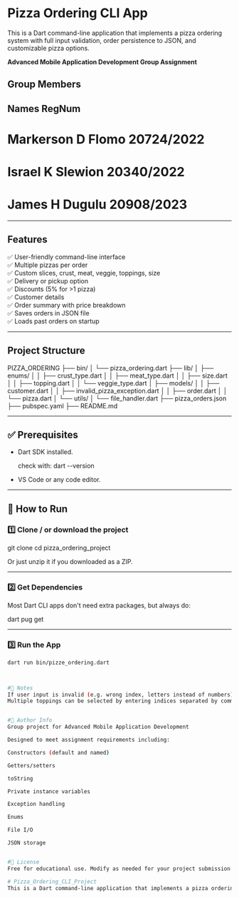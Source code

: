 # Pizza Ordering CLI App

This is a Dart command-line application that implements a pizza ordering system with full input validation, order persistence to JSON, and customizable pizza options.  

**Advanced Mobile Application Development Group Assignment**

## Group Members ##
## Names                                    RegNum

# Markerson D Flomo                        20724/2022
# Israel K Slewion                         20340/2022
# James H Dugulu                           20908/2023

---

## Features

✅ User-friendly command-line interface  
✅ Multiple pizzas per order  
✅ Custom slices, crust, meat, veggie, toppings, size  
✅ Delivery or pickup option  
✅ Discounts (5% for >1 pizza)  
✅ Customer details  
✅ Order summary with price breakdown  
✅ Saves orders in JSON file  
✅ Loads past orders on startup  

---

## Project Structure

PIZZA_ORDERING
├── bin/
│   └── pizza_ordering.dart
├── lib/
│   ├── enums/
│   │   ├── crust_type.dart
│   │   ├── meat_type.dart
│   │   ├── size.dart
│   │   ├── topping.dart
│   │   └── veggie_type.dart
│   ├── models/
│   │   ├── customer.dart
│   │   ├── invalid_pizza_exception.dart
│   │   ├── order.dart
│   │   └── pizza.dart
│   └── utils/
│       └── file_handler.dart
├── pizza_orders.json
├── pubspec.yaml
├── README.md


---

## ✅ Prerequisites

- Dart SDK installed.  
  
  check with:  dart --version


- VS Code or any code editor.

---

## 🚀 How to Run

### 1️⃣ Clone /  or download the project

git clone <your-repo-url>
cd pizza_ordering_project


Or just unzip it if you downloaded as a ZIP.

---

### 2️⃣ Get Dependencies

Most Dart CLI apps don't need extra packages, but always do:

dart pug get

---

### 3️⃣ Run the App

```bash
dart run bin/pizze_ordering.dart



#🧭 Notes
If user input is invalid (e.g. wrong index, letters instead of numbers), the app will re-prompt until a valid choice is entered.
Multiple toppings can be selected by entering indices separated by commas (e.g. 0,2,5).


#👥 Author Info
Group project for Advanced Mobile Application Development

Designed to meet assignment requirements including:

Constructors (default and named)

Getters/setters

toString

Private instance variables

Exception handling

Enums

File I/O

JSON storage


#📜 License 
Free for educational use. Modify as needed for your project submission.

# Pizza_Ordering_CLI_Project
This is a Dart command-line application that implements a pizza ordering system with full input validation, order persistence to JSON, and customizable pizza options. 
